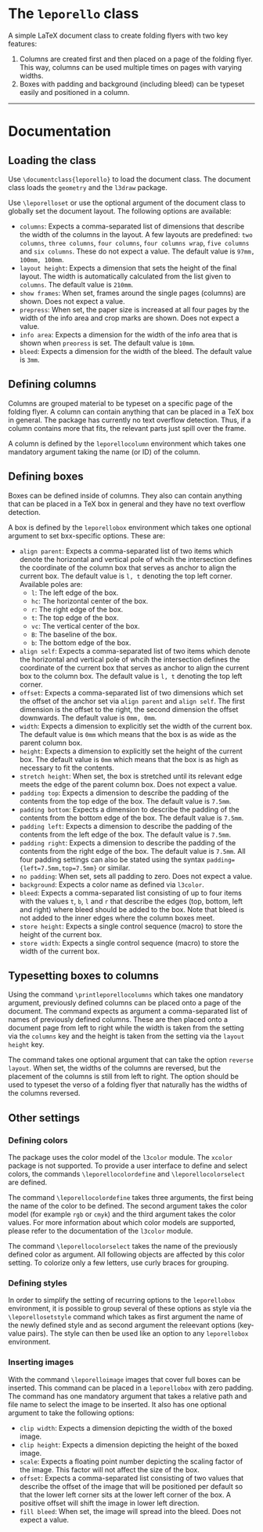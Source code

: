 # The `leporello` class

A simple LaTeX document class to create folding flyers with two key features:

1) Columns are created first and then placed on a page of the folding flyer. This way, columns can be used multiple times on pages with varying widths.
2) Boxes with padding and background (including bleed) can be typeset easily and positioned in a column.

---

# Documentation

## Loading the class

Use `\documentclass{leporello}` to load the document class. The document class loads the `geometry` and the `l3draw` package.

Use `\leporelloset` or use the optional argument of the document class to globally set the document layout. The following options are available:

- `columns`: Expects a comma-separated list of dimensions that describe the width of the columns in the layout. A few layouts are predefined: `two columns`, `three columns`, `four columns`, `four columns wrap`, `five columns` and `six columns`. These do not expect a value. The default value is `97mm, 100mm, 100mm`.
- `layout height`: Expects a dimension that sets the height of the final layout. The width is automatically calculated from the list given to `columns`. The default value is `210mm`.
- `show frames`: When set, frames around the single pages (columns) are shown. Does not expect a value. 
- `prepress`: When set, the paper size is increased at all four pages by the width of the info area and crop marks are shown. Does not expect a value.
- `info area`: Expects a dimension for the width of the info area that is shown when `preoress` is set. The default value is `10mm`.
- `bleed`: Expects a dimension for the width of the bleed. The default value is `3mm`.

## Defining columns

Columns are grouped material to be typeset on a specific page of the folding flyer. A column can contain anything that can be placed in a TeX box in general. The package has currently no text overflow detection. Thus, if a column contains more that fits, the relevant parts just spill over the frame.

A column is defined by the `leporellocolumn` environment which takes one mandatory argument taking the name (or ID) of the column.

## Defining boxes

Boxes can be defined inside of columns. They also can contain anything that can be placed in a TeX box in general and they have no text overflow detection.

A box is defined by the `leporellobox` environment which takes one optional argument to set bxx-specific options. These are:

- `align parent`: Expects a comma-separated list of two items which denote the horizontal and vertical pole of whcih the intersection defines the coordinate of the column box that serves as anchor to align the current box. The default value is `l, t` denoting the top left corner. Available poles are:
    - `l`: The left edge of the box.
    - `hc`: The horizontal center of the box.
    - `r`: The right edge of the box.
    - `t`: The top edge of the box.
    - `vc`: The vertical center of the box.
    - `B`: The baseline of the box.
    - `b`: The bottom edge of the box.
- `align self`: Expects a comma-separated list of two items which denote the horizontal and vertical pole of whcih the intersection defines the coordinate of the current box that serves as anchor to align the current box to the column box. The default value is `l, t` denoting the top left corner.
- `offset`: Expects a comma-separated list of two dimensions which set the offset of the anchor set via `align parent` and `align self`. The first dimension is the offset to the right, the second dimension the offset downwards. The default value is `0mm, 0mm`.
- `width`: Expects a dimension to explicitly set the width of the current box. The default value is `0mm` which means that the box is as wide as the parent column box.
- `height`: Expects a dimension to explicitly set the height of the current box. The default value is `0mm` which means that the box is as high as necessary to fit the contents.
- `stretch height`: When set, the box is stretched until its relevant edge meets the edge of the parent column box. Does not expect a value.
- `padding top`: Expects a dimension to describe the padding of the contents from the top edge of the box. The default value is `7.5mm`.
- `padding bottom`: Expects a dimension to describe the padding of the contents from the bottom edge of the box. The default value is `7.5mm`.
- `padding left`: Expects a dimension to describe the padding of the contents from the left edge of the box. The default value is `7.5mm`.
- `padding right`: Expects a dimension to describe the padding of the contents from the right edge of the box. The default value is `7.5mm`. All four padding settings can also be stated using the syntax `padding={left=7.5mm,top=7.5mm}` or similar.
- `no padding`: When set, sets all padding to zero. Does not expect a value.
- `background`: Expects a color name as defined via `l3color`.
- `bleed`: Expects a comma-separated list consisting of up to four items with the values `t`, `b`, `l` and `r` that describe the edges (top, bottom, left and right) where bleed should be added to the box. Note that bleed is not added to the inner edges where the column boxes meet.
- `store height`: Expects a single control sequence (macro) to store the height of the current box.
- `store width`: Expects a single control sequence (macro) to store the width of the current box.

## Typesetting boxes to columns

Using the command `\printleporellocolumns` which takes one mandatory argument, previously defined columns can be placed onto a page of the document. The command expects as argument a comma-separated list of names of previously defined columns. These are then placed onto a document page from left to right while the width is taken from the setting via the `columns` key and the height is taken from the setting via the `layout height` key.

The command takes one optional argument that can take the option `reverse layout`. When set, the widths of the columns are reversed, but the placement of the columns is still from left to right. The option should be used to typeset the verso of a folding flyer that naturally has the widths of the columns reversed.

## Other settings

### Defining colors

The package uses the color model of the `l3color` module. The `xcolor` package is not supported. To provide a user interface to define and select colors, the commands `\leporellocolordefine` and `\leporellocolorselect` are defined. 

The command `\leporellocolordefine` takes three arguments, the first being the name of the color to be defined. The second argument takes the color model (for example `rgb` or `cmyk`) and the third argument takes the color values. For more information about which color models are supported, please refer to the documentation of the `l3color` module.

The command `\leporellocolorselect` takes the name of the previously defined color as argument. All following objects are affected by this color setting. To colorize only a few letters, use curly braces for grouping.

### Defining styles

In order to simplify the setting of recurring options to the `leporellobox` environment, it is possible to group several of these options as style via the `\leporellosetstyle` command which takes as first argument the name of the newly defined style and as second argument the releevant options (key-value pairs). The style can then be used like an option to any `leporellobox` environment.

### Inserting images

With the command `\leporelloimage` images that cover full boxes can be inserted. This command can be placed in a `leporellobox` with zero padding. The command has one mandatory argument that takes a relative path and file name to select the image to be inserted. It also has one optional argument to take the following options:

- `clip width`: Expects a dimension depicting the width of the boxed image.
- `clip height`: Expects a dimension depicting the height of the boxed image.
- `scale`: Expects a floating point number depicting the scaling factor of the image. This factor will not affect the size of the box.
- `offset`: Expects a comma-separated list consisting of two values that describe the offset of the image that will be positioned per default so that the lower left corner sits at the lower left corner of the box. A positive offset will shift the image in lower left direction.
- `fill bleed`: When set, the image will spread into the bleed. Does not expect a value.